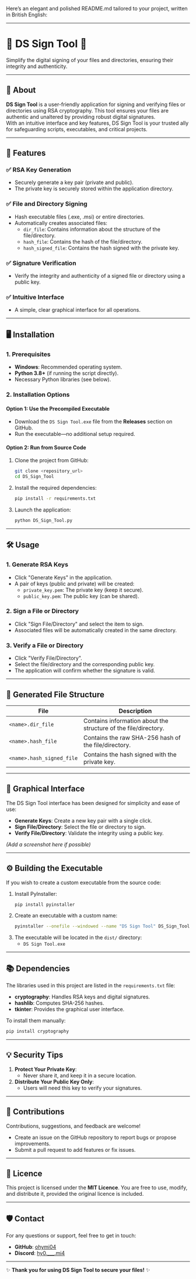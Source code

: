 Here’s an elegant and polished README.md tailored to your project, written in British English:

---

# 🌟 DS Sign Tool 🌟  
Simplify the digital signing of your files and directories, ensuring their integrity and authenticity.

---

## 🎯 About  
**DS Sign Tool** is a user-friendly application for signing and verifying files or directories using RSA cryptography. This tool ensures your files are authentic and unaltered by providing robust digital signatures.  
With an intuitive interface and key features, DS Sign Tool is your trusted ally for safeguarding scripts, executables, and critical projects.

---

## 🚀 Features  
### ✅ **RSA Key Generation**  
- Securely generate a key pair (private and public).  
- The private key is securely stored within the application directory.  

### ✅ **File and Directory Signing**  
- Hash executable files (.exe, .msi) or entire directories.  
- Automatically creates associated files:  
  - `dir_file`: Contains information about the structure of the file/directory.  
  - `hash_file`: Contains the hash of the file/directory.  
  - `hash_signed_file`: Contains the hash signed with the private key.  

### ✅ **Signature Verification**  
- Verify the integrity and authenticity of a signed file or directory using a public key.  

### ✅ **Intuitive Interface**  
- A simple, clear graphical interface for all operations.  

---

## 🖥️ Installation  

### 1. Prerequisites  
- **Windows**: Recommended operating system.  
- **Python 3.8+** (if running the script directly).  
- Necessary Python libraries (see below).  

### 2. Installation Options  
#### **Option 1**: Use the Precompiled Executable  
- Download the `DS Sign Tool.exe` file from the **Releases** section on GitHub.  
- Run the executable—no additional setup required.  

#### **Option 2**: Run from Source Code  
1. Clone the project from GitHub:  
   ```bash
   git clone <repository_url>
   cd DS_Sign_Tool
   ```  
2. Install the required dependencies:  
   ```bash
   pip install -r requirements.txt
   ```  
3. Launch the application:  
   ```bash
   python DS_Sign_Tool.py
   ```  

---

## 🛠️ Usage  

### 1. Generate RSA Keys  
- Click "Generate Keys" in the application.  
- A pair of keys (public and private) will be created:  
  - `private_key.pem`: The private key (keep it secure).  
  - `public_key.pem`: The public key (can be shared).  

### 2. Sign a File or Directory  
- Click "Sign File/Directory" and select the item to sign.  
- Associated files will be automatically created in the same directory.  

### 3. Verify a File or Directory  
- Click "Verify File/Directory".  
- Select the file/directory and the corresponding public key.  
- The application will confirm whether the signature is valid.  

---

## 📁 Generated File Structure  

| File                  | Description                                             |  
|-----------------------|---------------------------------------------------------|  
| `<name>.dir_file`     | Contains information about the structure of the file/directory. |  
| `<name>.hash_file`    | Contains the raw SHA-256 hash of the file/directory.    |  
| `<name>.hash_signed_file` | Contains the hash signed with the private key.           |  

---

## 🎨 Graphical Interface  

The DS Sign Tool interface has been designed for simplicity and ease of use:  
- **Generate Keys**: Create a new key pair with a single click.  
- **Sign File/Directory**: Select the file or directory to sign.  
- **Verify File/Directory**: Validate the integrity using a public key.  

*(Add a screenshot here if possible)*  

---

## ⚙️ Building the Executable  

If you wish to create a custom executable from the source code:  

1. Install PyInstaller:  
   ```bash
   pip install pyinstaller
   ```  
2. Create an executable with a custom name:  
   ```bash
   pyinstaller --onefile --windowed --name "DS Sign Tool" DS_Sign_Tool.py
   ```  
3. The executable will be located in the `dist/` directory:  
   - `DS Sign Tool.exe`  

---

## 📚 Dependencies  

The libraries used in this project are listed in the `requirements.txt` file:  
- **cryptography**: Handles RSA keys and digital signatures.  
- **hashlib**: Computes SHA-256 hashes.  
- **tkinter**: Provides the graphical user interface.  

To install them manually:  
```bash
pip install cryptography
```  

---

## 💡 Security Tips  

1. **Protect Your Private Key**:  
   - Never share it, and keep it in a secure location.  
2. **Distribute Your Public Key Only**:  
   - Users will need this key to verify your signatures.  

---

## 🤝 Contributions  

Contributions, suggestions, and feedback are welcome!  
- Create an issue on the GitHub repository to report bugs or propose improvements.  
- Submit a pull request to add features or fix issues.  

---

## 📝 Licence  

This project is licensed under the **MIT Licence**. You are free to use, modify, and distribute it, provided the original licence is included.  

---

## 🛡️ Contact  

For any questions or support, feel free to get in touch:  
- **GitHub**: [ohymi04](https://github.com/ohymi04)  
- **Discord**: [hy0.___.mi4](https://discordapp.com/users/387302720593461249)

---

✨ **Thank you for using DS Sign Tool to secure your files!** ✨  